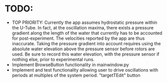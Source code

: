# TODO:
* TOP PRIORITY: Currently the app assumes hydrostatic pressure within the U-Tube. In fact, at the oscillation maxima, there exists a pressure gradient along the length of the water that currently has to be accounted for post-experiment. The velocities reported by the app are thus inaccurate. Taking the pressure gradient into account requires using the absolute water elevation above the pressure sensor before rotors are used. Be sure to record this water elevation, with the pressure sensor if nothing else, prior to experimental runs.
* Implement BrowseButton functionality in mainwindow.py
* Implement and test functionality allowing user to drive oscillations with periods at multiples of the system period. "targetTEdit" button

